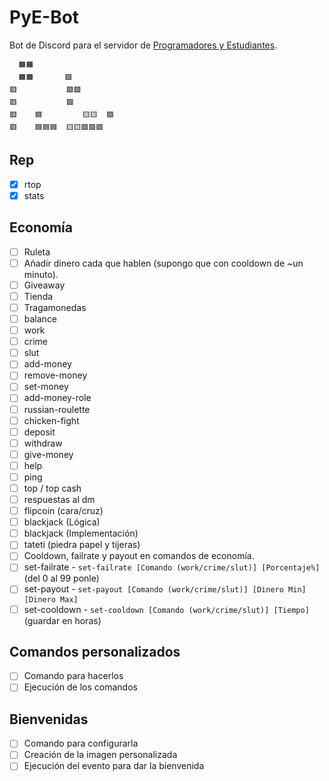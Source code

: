 # PyE-Bot
Bot de Discord para el servidor de [Programadores y Estudiantes](discord.gg/programacion).

```
  🟧🟧
  🟧🟧       🟩  
🟥           🟩🟩   
🟥           🟩    
🟥    🟦         🟨🟨  🟪
🟥    🟦🟦🟦  🟨🟨🟪🟪🟪 
```

## Rep
- [x] rtop
- [x] stats

## Economía
- [ ] Ruleta
- [ ] Añadir dinero cada que hablen (supongo que con cooldown de ~un minuto).
- [ ] Giveaway
- [ ] Tienda
- [ ] Tragamonedas
- [ ] balance
- [ ] work
- [ ] crime
- [ ] slut
- [ ] add-money
- [ ] remove-money
- [ ] set-money
- [ ] add-money-role
- [ ] russian-roulette
- [ ] chicken-fight
- [ ] deposit
- [ ] withdraw
- [ ] give-money
- [ ] help
- [ ] ping
- [ ] top / top cash
- [ ] respuestas al dm
- [ ] flipcoin (cara/cruz)
- [ ] blackjack (Lógica)
- [ ] blackjack (Implementación)
- [ ] tateti (piedra papel y tijeras)
- [ ] Cooldown, failrate y payout en comandos de economía.
- [ ] set-failrate - `set-failrate [Comando (work/crime/slut)] [Porcentaje%]` (del 0 al 99 ponle)
- [ ] set-payout - `set-payout [Comando (work/crime/slut)] [Dinero Min] [Dinero Max]`
- [ ] set-cooldown - `set-cooldown [Comando (work/crime/slut)] [Tiempo]` (guardar en horas)

## Comandos personalizados
- [ ] Comando para hacerlos
- [ ] Ejecución de los comandos

## Bienvenidas
- [ ] Comando para configurarla
- [ ] Creación de la imagen personalizada
- [ ] Ejecución del evento para dar la bienvenida
